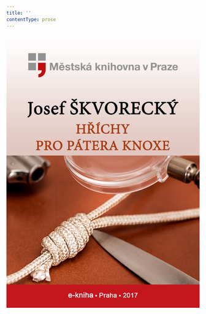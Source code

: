 ```yaml
---
title: ''
contentType: prose
---
```


<section>

![Hříchy pro pátera Knoxe](./resources/obalka.jpg)

</section>

[^1]: Pro čtenáře, kteří nečetli knihu _Smutek poručíka Borůvky_: Příslušnice s drdolem tam vystupuje asi v té roli, v jaké v _Hř__íších pro pátera Knoxe_ vystupuje Eva Adamová. Na rozdíl od poručíka má příslušnice jakési ponětí o genetice, a proto se jí nezdá, že by _žena s šedivýma_ _očima a modrooký muž měli spolu dceru s_ _očima jako zelenooká kočka_. Šedooká paní Borůvková byla kdysi poručíkovou žákyní, v době, kdy ještě vyučoval tělocviku na Vyšší dívčí sociální škole. Bezprostřední pohnutkou k svatbě byla právě zelenooká Zuzanka, která se - kupodivu plně vyvinutá - narodila v pátém měsíci (počítáno od svatby).
